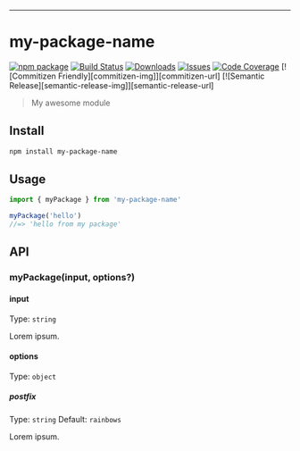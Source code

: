 ---

# my-package-name

[![npm package][npm-img]][npm-url]
[![Build Status][build-img]][build-url]
[![Downloads][downloads-img]][downloads-url]
[![Issues][issues-img]][issues-url]
[![Code Coverage][codecov-img]][codecov-url]
[![Commitizen Friendly][commitizen-img]][commitizen-url]
[![Semantic Release][semantic-release-img]][semantic-release-url]

> My awesome module

## Install

```bash
npm install my-package-name
```

## Usage

```ts
import { myPackage } from 'my-package-name'

myPackage('hello')
//=> 'hello from my package'
```

## API

### myPackage(input, options?)

#### input

Type: `string`

Lorem ipsum.

#### options

Type: `object`

##### postfix

Type: `string`
Default: `rainbows`

Lorem ipsum.

[build-img]: https://github.com/ryansonshine/typescript-npm-package-template/actions/workflows/release.yml/badge.svg
[build-url]: https://github.com/ryansonshine/typescript-npm-package-template/actions/workflows/release.yml
[downloads-img]: https://img.shields.io/npm/dt/typescript-npm-package-template
[downloads-url]: https://www.npmtrends.com/typescript-npm-package-template
[npm-img]: https://img.shields.io/npm/v/typescript-npm-package-template
[npm-url]: https://www.npmjs.com/package/typescript-npm-package-template
[issues-img]: https://img.shields.io/github/issues/ryansonshine/typescript-npm-package-template
[issues-url]: https://github.com/ryansonshine/typescript-npm-package-template/issues
[codecov-img]: https://codecov.io/gh/ryansonshine/typescript-npm-package-template/branch/main/graph/badge.svg
[codecov-url]: https://codecov.io/gh/ryansonshine/typescript-npm-package-template

